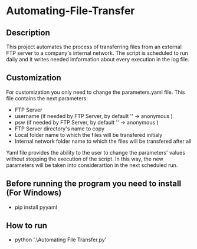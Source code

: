 # Automating-File-Transfer


## Description
This project automates the process of transferring files from an external FTP server to a company's internal network. The script is scheduled to run daily and it writes  needed imformation about every execution in the log file.



## Customization
For customization you only need to change the parameters.yaml file. This file contains the next parameters:
+ FTP Server
+ username (if needed by FTP Server, by default '' -> anonymous )
+ psw (if needed by FTP Server, by default '' -> anonymous )
+ FTP Server directory's name to copy
+ Local folder name to which the files will be transfered initialy
+ Internal network folder name to which the files will be transfered after all

Yaml file provides the ability to the user to change the parameters' values without stopping the execution of the script. In this way, the new parameters will be taken into considerartion in the next scheduled run.



## Before running the program you need to install (For Windows)
+ pip install pyyaml



## How to run
+ python '.\Automating File Transfer.py'
